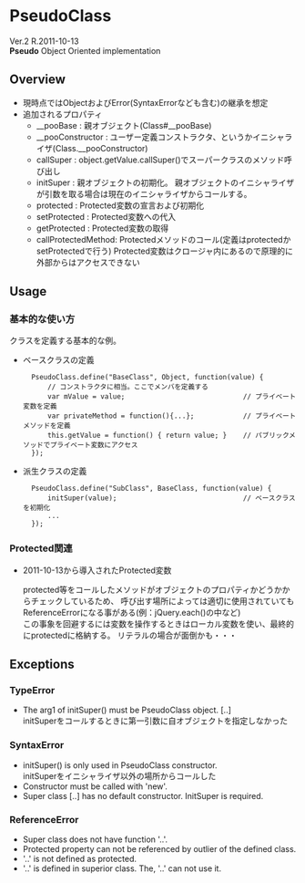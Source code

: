 PseudoClass
===========
Ver.2 R.2011-10-13  
**Pseudo** Object Oriented implementation

Overview
--------
- 現時点ではObjectおよびError(SyntaxErrorなども含む)の継承を想定
- 追加されるプロパティ
    - \_\_pooBase          : 親オブジェクト(Class#\_\_pooBase)
    - \_\_pooConstructor   : ユーザー定義コンストラクタ、というかイニシャライザ(Class.\_\_pooConstructor)
    - callSuper            : object.getValue.callSuper()でスーパークラスのメソッド呼び出し
    - initSuper          : 親オブジェクトの初期化。
                           親オブジェクトのイニシャライザが引数を取る場合は現在のイニシャライザからコールする。
    - protected          : Protected変数の宣言および初期化
    - setProtected       : Protected変数への代入
    - getProtected       : Protected変数の取得
    - callProtectedMethod: Protectedメソッドのコール(定義はprotectedかsetProtectedで行う)
                           Protected変数はクロージャ内にあるので原理的に外部からはアクセスできない

Usage
-----
### 基本的な使い方
クラスを定義する基本的な例。

- ベースクラスの定義

        PseudoClass.define("BaseClass", Object, function(value) {
            // コンストラクタに相当。ここでメンバを定義する
            var mValue = value;                             // プライベート変数を定義
            var privateMethod = function(){...};            // プライベートメソッドを定義
            this.getValue = function() { return value; }    // パブリックメソッドでプライベート変数にアクセス
        });

- 派生クラスの定義

        PseudoClass.define("SubClass", BaseClass, function(value) {
            initSuper(value);                               // ベースクラスを初期化
            ...
        });

### Protected関連
- 2011-10-13から導入されたProtected変数

    protected等をコールしたメソッドがオブジェクトのプロパティかどうかからチェックしているため、
    呼び出す場所によっては適切に使用されていてもReferenceErrorになる事がある(例：jQuery.each()の中など)  
    この事象を回避するには変数を操作するときはローカル変数を使い、最終的にprotectedに格納する。
    リテラルの場合が面倒かも・・・

Exceptions
----------
### TypeError
- The arg1 of initSuper() must be PseudoClass object. [..]  
  initSuperをコールするときに第一引数に自オブジェクトを指定しなかった

### SyntaxError
- initSuper() is only used in PseudoClass constructor.  
  initSuperをイニシャライザ以外の場所からコールした
- Constructor must be called with 'new'.
- Super class [..] has no default constructor. InitSuper is required.

### ReferenceError
- Super class does not have function '..'.
- Protected property can not be referenced by outlier of the defined class.
- '..' is not defined as protected.
- '..' is defined in superior class. The, '..' can not use it.
